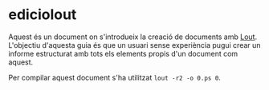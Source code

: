 # ediciolout

Aquest és un document on s'introdueix la creació de documents amb [Lout](http://savannah.nongnu.org/projects/lout/). L'objectiu d'aquesta guia és que un usuari sense experiència pugui crear un informe estructurat amb tots els elements propis d'un document com aquest.

Per compilar aquest document s'ha utilitzat `lout -r2 -o 0.ps 0`.
